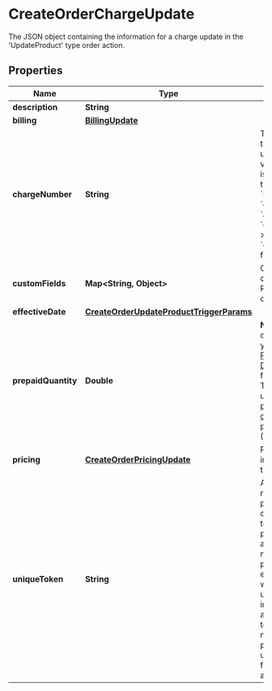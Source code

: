 

# CreateOrderChargeUpdate

The JSON object containing the information for a charge update in the 'UpdateProduct' type order action. 

## Properties

| Name | Type | Description | Notes |
|------------ | ------------- | ------------- | -------------|
|**description** | **String** |  |  [optional] |
|**billing** | [**BillingUpdate**](BillingUpdate.md) |  |  [optional] |
|**chargeNumber** | **String** | The number of the charge to be updated. The value of this field is inherited from the &#x60;subscriptions&#x60; &gt; &#x60;orderActions&#x60; &gt; &#x60;addProduct&#x60; &gt; &#x60;chargeOverrides&#x60; &gt; &#x60;chargeNumber&#x60; field.  |  [optional] |
|**customFields** | **Map&lt;String, Object&gt;** | Container for custom fields of a Rate Plan Charge object.  |  [optional] |
|**effectiveDate** | [**CreateOrderUpdateProductTriggerParams**](CreateOrderUpdateProductTriggerParams.md) |  |  [optional] |
|**prepaidQuantity** | **Double** | **Note**: This field is only available if you have the [Prepaid with Drawdown](https://knowledgecenter.zuora.com/Billing/Billing_and_Payments/J_Billing_Operations/Prepaid_with_Drawdown) feature enabled.  The number of units included in a [prepayment charge](https://knowledgecenter.zuora.com/Billing/Billing_and_Payments/J_Billing_Operations/Prepaid_with_Drawdown/Create_prepayment_charge). Must be a positive number (&gt;0).  |  [optional] |
|**pricing** | [**CreateOrderPricingUpdate**](CreateOrderPricingUpdate.md) | Pricing information about the charge.  |  [optional] |
|**uniqueToken** | **String** | A unique string to represent the rate plan charge in the order. The unique token is used to perform multiple actions against a newly added rate plan charge. For example, if you want to add and update a product in the same order, assign a unique token to the newly added rate plan charge and use that token in future order actions.  |  [optional] |



